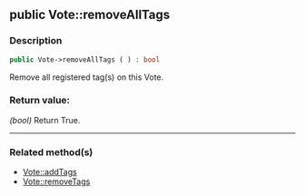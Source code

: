 ## public Vote::removeAllTags

### Description    

```php
public Vote->removeAllTags ( ) : bool
```

Remove all registered tag(s) on this Vote.
    

### Return value:   

*(bool)* Return True.


---------------------------------------

### Related method(s)      

* [Vote::addTags](../Vote%20Class/public%20Vote--addTags.md)    
* [Vote::removeTags](../Vote%20Class/public%20Vote--removeTags.md)    
